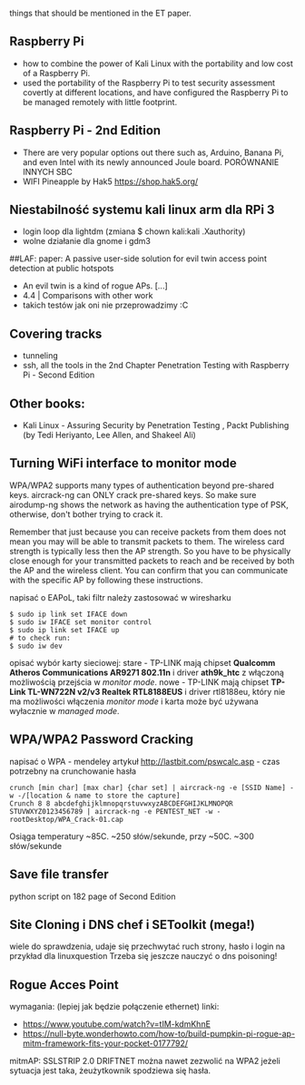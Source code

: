 things that should be mentioned in the ET paper.

## Raspberry Pi 
- how to combine the power of Kali Linux with the portability and low cost of a Raspberry Pi.
- used the portability of the Raspberry Pi to test security assessment covertly at different locations, and have configured the Raspberry Pi to be managed remotely with little footprint.

## Raspberry Pi - 2nd Edition 
- There are very popular options out there such as, Arduino, Banana Pi, and even Intel with its newly announced Joule board. PORÓWNANIE INNYCH SBC
- WIFI Pineapple by Hak5 https://shop.hak5.org/

## Niestabilność systemu kali linux arm dla RPi 3
- login loop dla lightdm (zmiana $ chown kali:kali .Xauthority)
- wolne działanie dla gnome i gdm3

##LAF:
paper: A passive user-side solution for evil twin access point detection at public hotspots
- An evil twin is a kind of rogue APs. [...]
- 4.4 | Comparisons with other work
- takich testów jak oni nie przeprowadzimy :C

## Covering tracks
- tunneling
- ssh, all the tools in the 2nd Chapter Penetration Testing with Raspberry Pi - Second Edition

## Other books:
- Kali Linux - Assuring Security by Penetration Testing , Packt Publishing (by Tedi Heriyanto, Lee Allen, and Shakeel Ali)

## Turning WiFi interface to monitor mode
WPA/WPA2 supports many types of authentication beyond pre-shared keys. aircrack-ng can ONLY crack pre-shared keys. So make sure airodump-ng shows the network as having the authentication type of PSK, otherwise, don't bother trying to crack it.

Remember that just because you can receive packets from them does not mean you may will be able to transmit packets to them. The wireless card strength is typically less then the AP strength. So you have to be physically close enough for your transmitted packets to reach and be received by both the AP and the wireless client. You can confirm that you can communicate with the specific AP by following these instructions.

napisać o EAPoL, taki filtr należy zastosować w wiresharku

```
$ sudo ip link set IFACE down
$ sudo iw IFACE set monitor control
$ sudo ip link set IFACE up
# to check run:
$ sudo iw dev
```
opisać wybór karty sieciowej: 
stare - TP-LINK mają chipset **Qualcomm Atheros Communications AR9271 802.11n** i driver **ath9k_htc** z włączoną możliwością przejścia w *monitor mode*.
nowe - TP-LINK mają chipset **TP-Link TL-WN722N v2/v3 Realtek RTL8188EUS** i driver rtl8188eu, który nie ma możliwości włączenia *monitor mode* i karta może być używana wyłacznie w *managed mode*.


## WPA/WPA2 Password Cracking
napisać o WPA - mendeley artykuł
http://lastbit.com/pswcalc.asp - czas potrzebny na crunchowanie hasła
```
crunch [min char] [max char] {char set] | aircrack-ng -e [SSID Name] -w -/[location & name to store the capture]
Crunch 8 8 abcdefghijklmnopqrstuvwxyzABCDEFGHIJKLMNOPQR STUVWXYZ0123456789 | aircrack-ng -e PENTEST_NET -w - rootDesktop/WPA_Crack-01.cap
```
Osiąga temperatury ~85C. ~250 słów/sekunde, przy ~50C. ~300 słów/sekunde

## Save file transfer
python script on 182 page of Second Edition

## Site Cloning i DNS chef i SEToolkit (mega!)
wiele do sprawdzenia, udaje się przechwytać ruch strony, hasło i login na przykład dla linuxquestion
Trzeba się jeszcze nauczyć o dns poisoning!

## Rogue Acces Point
wymagania: (lepiej jak będzie połączenie ethernet)
linki:
- https://www.youtube.com/watch?v=tIM-kdmKhnE
- https://null-byte.wonderhowto.com/how-to/build-pumpkin-pi-rogue-ap-mitm-framework-fits-your-pocket-0177792/

mitmAP:
SSLSTRIP 2.0 
DRIFTNET
można nawet zezwolić na WPA2 jeżeli sytuacja jest taka, żeużytkownik spodziewa się hasła.